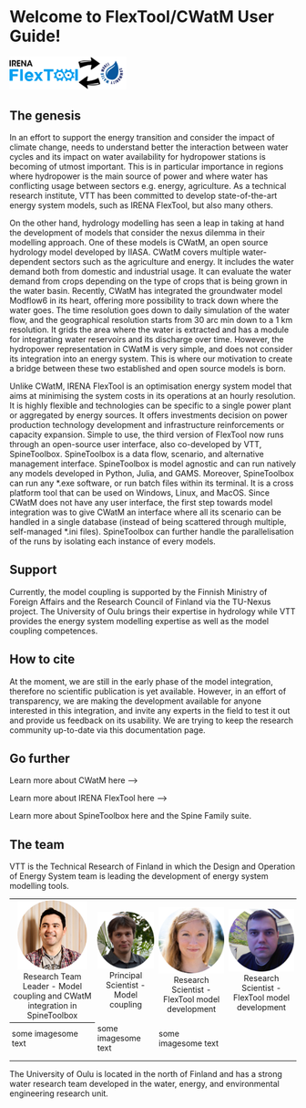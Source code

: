 # Welcome to FlexTool/CWatM User Guide!



<img src="images\flex_cwatm_logo.png" alt="flex_cwatm_logo" style="zoom:20%;height: auto; object-fit: cover;" />

## The genesis

In an effort to support the energy transition and consider the impact of climate change, needs to understand better the interaction between water cycles and its impact on water availability for hydropower stations is becoming of utmost important. This is in particular importance in regions where hydropower is the main source of power and where water has conflicting usage between sectors e.g. energy, agriculture. As a technical research institute, VTT has been committed to develop state-of-the-art energy system models, such as IRENA FlexTool, but also many others. 

On the other hand, hydrology modelling has seen a leap in taking at hand the development of models that consider the nexus dilemma in their modelling approach. One of these models is CWatM, an open source hydrology model developed by IIASA. CWatM covers multiple water-dependent sectors such as the agriculture and energy. It includes the water demand both from domestic and industrial usage. It can evaluate the water demand from crops depending on the type of crops that is being grown in the water basin. Recently, CWatM has integrated the groundwater model Modflow6 in its heart, offering more possibility to track down where the water goes. The time resolution goes down to daily simulation of the water flow, and the geographical resolution starts from 30 arc min down to a 1 km resolution. It grids the area where the water is extracted and has a module for integrating water reservoirs and its discharge over time. However, the hydropower representation in CWatM is very simple, and does not consider its integration into an energy system. This is where our motivation to create a bridge between these two established and open source models is born. 

Unlike CWatM, IRENA FlexTool is an optimisation energy system model that aims at minimising the system costs in its operations at an hourly resolution. It is highly flexible and technologies can be specific to a single power plant or aggregated by energy sources. It offers investments decision on power production technology development and infrastructure reinforcements or capacity expansion. Simple to use, the third version of FlexTool now runs through an open-source user interface, also co-developed by VTT, SpineToolbox. SpineToolbox is a data flow, scenario, and alternative management interface. SpineToolbox is model agnostic and can run natively any models developed in Python, Julia, and GAMS. Moreover, SpineToolbox can run any *.exe software, or run batch files within its terminal. It is a cross platform tool that can be used on Windows, Linux, and MacOS. Since CWatM does not have any user interface, the first step towards model integration was to give CWatM an interface where all its scenario can be handled in a single database (instead of being scattered through multiple, self-managed *.ini files). SpineToolbox can further handle the parallelisation of the runs by isolating each instance of every models.

## Support

Currently, the model coupling is supported by the Finnish Ministry of Foreign Affairs and the Research Council of Finland via the TU-Nexus project. The University of Oulu brings their expertise in hydrology while VTT provides the energy system modelling expertise as well as the model coupling competences.

## How to cite

At the moment, we are still in the early phase of the model integration, therefore no scientific publication is yet available. However, in an effort of transparency, we are making the development available for anyone interested in this integration, and invite any experts in the field to test it out and provide us feedback on its usability. We are trying to keep the research community up-to-date via this documentation page.

## Go further

Learn more about CWatM here --> 

Learn more about IRENA FlexTool here -->

Learn more about SpineToolbox here and the Spine Family suite.

## The team

VTT is the Technical Research of Finland in which the Design and Operation of Energy System team is leading the development of energy system modelling tools. 

<table style="border-collapse: collapse; border: none; border-spacing: 0px;">
	<tr>
		<td style="border-top: 1px solid rgb(0, 0, 0); border-bottom: 1px solid rgb(0, 0, 0); text-align: center; padding-right: 3pt; padding-left: 3pt;">
			<img src="images\people\JNL.png" alt="JNL" style="zoom:15%;" />
			<br>
			Research Team Leader - Model coupling and CWatM integration in SpineToolbox
			<br>
		</td>
		<td style="border-top: 1px solid rgb(0, 0, 0); text-align: center; padding-right: 3pt; padding-left: 3pt;">
			<img src="images\people\JK.png" alt="JK" style="zoom:100%;" />
			<br>
			Principal Scientist - Model coupling
		</td>
		<td style="border-top: 1px solid rgb(0, 0, 0); text-align: center; padding-right: 3pt; padding-left: 3pt;">
			<img src="images\people\NP.png" alt="NP" style="zoom:70%;" />
			<br>
			Research Scientist - FlexTool model development 
		</td>
		<td style="border-top: 1px solid rgb(0, 0, 0); text-align: center; padding-right: 3pt; padding-left: 3pt;">
			<img src="images\people\RA.png" alt="Rinat Abdurafikov" style="zoom:70%;" />
			<br>
			Research Scientist - FlexTool model development
		</td>
	</tr>
	<tr>
		<td style="border-top: 1px solid rgb(0, 0, 0); padding-right: 3pt; padding-left: 3pt;">
			some imagesome text
		</td>
		<td style="padding-right: 3pt; padding-left: 3pt;">
			some imagesome text
		</td>
		<td style="padding-right: 3pt; padding-left: 3pt;">
			some imagesome text
		</td>
		<td style="padding-right: 3pt; padding-left: 3pt;">
		</td>
	</tr>
	<tr>
		<td style="padding-right: 3pt; padding-left: 3pt;">
		</td>
		<td style="padding-right: 3pt; padding-left: 3pt;">
		</td>
		<td style="padding-right: 3pt; padding-left: 3pt;">
		</td>
		<td style="padding-right: 3pt; padding-left: 3pt;">
		</td>
	</tr>
	<tr>
		<td style="padding-right: 3pt; padding-left: 3pt;">
		</td>
		<td style="padding-right: 3pt; padding-left: 3pt;">
		</td>
		<td style="padding-right: 3pt; padding-left: 3pt;">
		</td>
		<td style="padding-right: 3pt; padding-left: 3pt;">
		</td>
	</tr>
</table>

The University of Oulu is located in the north of Finland and has a strong water research team developed in the water, energy, and environmental engineering research unit.
